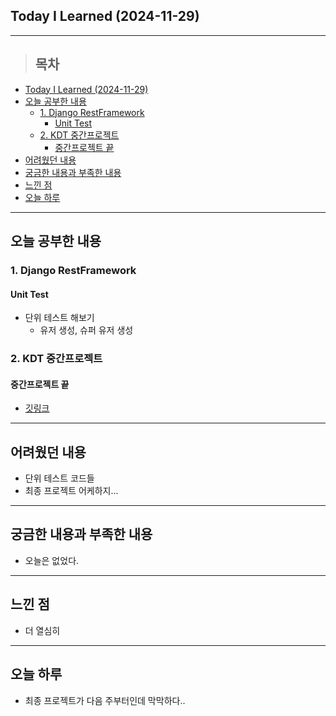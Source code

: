 ## Today I Learned (2024-11-29)
---
> ## 목차
- [Today I Learned (2024-11-29)](#today-i-learned-2024-11-29)
- [오늘 공부한 내용](#오늘-공부한-내용)
  - [1. Django RestFramework](#1-django-restframework)
    - [Unit Test](#unit-test)
  - [2. KDT 중간프로젝트](#2-kdt-중간프로젝트)
    - [중간프로젝트 끝](#중간프로젝트-끝)
- [어려웠던 내용](#어려웠던-내용)
- [궁금한 내용과 부족한 내용](#궁금한-내용과-부족한-내용)
- [느낀 점](#느낀-점)
- [오늘 하루](#오늘-하루)
---

## 오늘 공부한 내용
### 1. Django RestFramework
#### Unit Test
- 단위 테스트 해보기
  - 유저 생성, 슈퍼 유저 생성

### 2. KDT 중간프로젝트
#### 중간프로젝트 끝
- [깃링크](https://github.com/online5880/eng-word)

---
## 어려웠던 내용
- 단위 테스트 코드들
- 최종 프로젝트 어케하지...
---
## 궁금한 내용과 부족한 내용
- 오늘은 없었다.
---
## 느낀 점
- 더 열심히
---
## 오늘 하루
- 최종 프로젝트가 다음 주부터인데 막막하다..
<!-- <img src="이미지 주소" width="100%" height="100%"/> -->
